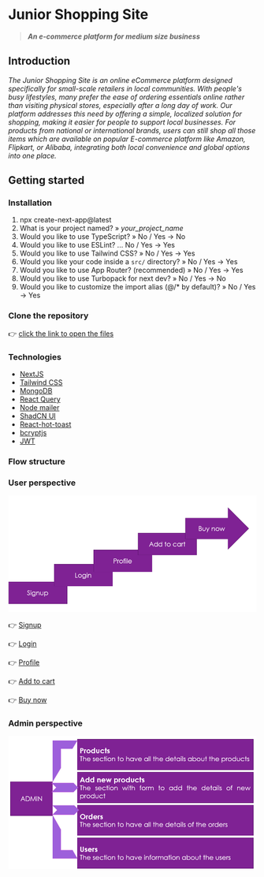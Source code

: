 # Junior Shopping Site

> **_An e-commerce platform for medium size business_**

## Introduction

_The Junior Shopping Site is an online eCommerce platform designed specifically for small-scale retailers in local communities. With people's busy lifestyles, many prefer the ease of ordering essentials online rather than visiting physical stores, especially after a long day of work. Our platform addresses this need by offering a simple, localized solution for shopping, making it easier for people to support local businesses. For products from national or international brands, users can still shop all those items which are available on popular E-commerce platform like Amazon, Flipkart, or Alibaba, integrating both local convenience and global options into one place._

## Getting started

### Installation

1. npx create-next-app@latest
2. What is your project named? » _your_project_name_
3. Would you like to use TypeScript? » No / Yes -> No
4. Would you like to use ESLint? ... No / Yes -> Yes
5. Would you like to use Tailwind CSS? » No / Yes -> Yes
6. Would you like your code inside a `src/` directory? » No / Yes -> Yes
7. Would you like to use App Router? (recommended) » No / Yes -> Yes
8. Would you like to use Turbopack for next dev? » No / Yes -> No
9. Would you like to customize the import alias (@/\* by default)? » No / Yes -> Yes

### Clone the repository

👉 [click the link to open the files](https://github.com/pankajkoree/react/tree/main/NextJS/45ecommerce)

### Technologies

- [NextJS](https://nextjs.org/docs)
- [Tailwind CSS](https://tailwindcss.com/docs/installation)
- [MongoDB](https://www.mongodb.com/)
- [React Query](https://tanstack.com/)
- [Node mailer](https://nodemailer.com/)
- [ShadCN UI](https://ui.shadcn.com/)
- [React-hot-toast](https://react-hot-toast.com/)
- [bcryptjs](https://www.npmjs.com/package/bcryptjs)
- [JWT](https://www.npmjs.com/package/jsonwebtoken)

### Flow structure

### User perspective

![alt text](image.png)

👉 [Signup](https://github.com/pankajkoree/react/tree/main/NextJS/45ecommerce/src/app/signup)

👉 [Login](https://github.com/pankajkoree/react/tree/main/NextJS/45ecommerce/src/app/login)

👉 [Profile](https://github.com/pankajkoree/react/tree/main/NextJS/45ecommerce/src/app/profile/%5B...profile%5D)

👉 [Add to cart](https://github.com/pankajkoree/react/tree/main/NextJS/45ecommerce/src/app/carts)

👉 [Buy now](https://github.com/pankajkoree/react/tree/main/NextJS/45ecommerce/src/app/buyNow)

### Admin perspective

![alt text](image-1.png)

